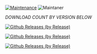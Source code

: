 [![Maintenance](https://img.shields.io/badge/Maintained%3F-yes-green.svg)](https://GitHub.com/Naereen/StrapDown.js/graphs/commit-activity)   ![Maintaner](https://img.shields.io/badge/maintainer-chdelacr-blue)

*DOWNLOAD COUNT BY VERSION BELOW*

[![Github Releases (by Release)](https://img.shields.io/github/downloads/HyconOS-Releases/wayne/V3.0/total.svg)](https://GitHub.com/Hycon-Releases/wayne/releases)

[![Github Releases (by Release)](https://img.shields.io/github/downloads/HyconOS-Releases/wayne/V2.5/total.svg)](https://GitHub.com/Hycon-Releases/wayne/releases)

[![Github Releases (by Release)](https://img.shields.io/github/downloads/HyconOS-Releases/wayne/V1.5/total.svg)](https://GitHub.com/Hycon-Releases/wayne/releases)

